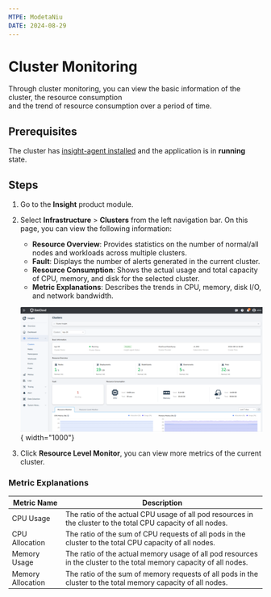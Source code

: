 ```yaml
---
MTPE: ModetaNiu
DATE: 2024-08-29
---
```


# Cluster Monitoring

Through cluster monitoring, you can view the basic information of the cluster, the resource consumption  
and the trend of resource consumption over a period of time.

## Prerequisites

The cluster has [insight-agent installed](../quickstart/install/install-agent.md) and the application 
is in __running__ state.

## Steps

1. Go to the __Insight__ product module.

2. Select __Infrastructure__ > __Clusters__ from the left navigation bar. On this page, you can view 
   the following information:

    - **Resource Overview**: Provides statistics on the number of normal/all nodes and workloads across multiple clusters.
    - **Fault**: Displays the number of alerts generated in the current cluster.
    - **Resource Consumption**: Shows the actual usage and total capacity of CPU, memory, and disk for the selected cluster.
    - **Metric Explanations**: Describes the trends in CPU, memory, disk I/O, and network bandwidth.

    ![Monitor](../images/cluster.png){ width="1000"}

3. Click __Resource Level Monitor__, you can view more metrics of the current cluster.

### Metric Explanations

| Metric Name | Description |
| -- | -- |
| CPU Usage | The ratio of the actual CPU usage of all pod resources in the cluster to the total CPU capacity of all nodes.|
| CPU Allocation | The ratio of the sum of CPU requests of all pods in the cluster to the total CPU capacity of all nodes.|
| Memory Usage | The ratio of the actual memory usage of all pod resources in the cluster to the total memory capacity of all nodes.|
| Memory Allocation | The ratio of the sum of memory requests of all pods in the cluster to the total memory capacity of all nodes.|

